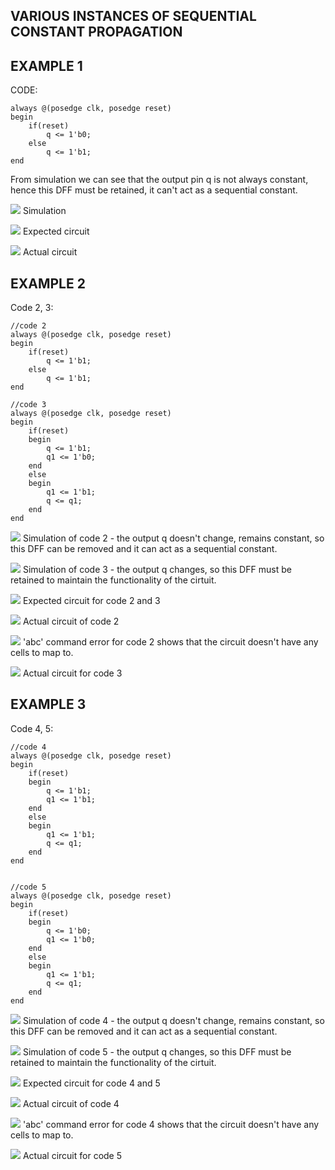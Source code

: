 ## VARIOUS INSTANCES OF SEQUENTIAL CONSTANT PROPAGATION

## EXAMPLE 1

CODE: 
```
always @(posedge clk, posedge reset)
begin
	if(reset)
		q <= 1'b0;
	else
		q <= 1'b1;
end
```

From simulation we can see that the output pin q is not always constant, hence this DFF must be retained, it can't act as a sequential constant.

![](dff_const1/images/dffconst1_sim.png)
Simulation

![](images/dffconst1.jpeg)
Expected circuit

![](dff_const1/images/dffconst1_show.png)
Actual circuit


## EXAMPLE 2

Code 2, 3:
```
//code 2
always @(posedge clk, posedge reset)
begin
	if(reset)
		q <= 1'b1;
	else
		q <= 1'b1;
end

//code 3
always @(posedge clk, posedge reset)
begin
	if(reset)
	begin
		q <= 1'b1;
		q1 <= 1'b0;
	end
	else
	begin
		q1 <= 1'b1;
		q <= q1;
	end
end

```

![](dff_const2/images/dffconst2_sim.png)
Simulation of code 2 - the output q doesn't change, remains constant, so this DFF can be removed and it can act as a sequential constant.

![](dff_const3/images/dffconst3_zoom.png)
Simulation of code 3 - the output q changes, so this DFF must be retained to maintain the functionality of the cirtuit.

![](images/dffconst2_3.jpeg)
Expected circuit for code 2 and 3 

![](dff_const2/images/dffconst2_show.png)
Actual circuit of code 2

![](dff_const2/images/dffconst2_abcerror.png)
'abc' command error for code 2 shows that the circuit doesn't have any cells to map to.

![](dff_const3/images/dffconst3_show.png)
Actual circuit for code 3


## EXAMPLE 3

Code 4, 5:
```
//code 4
always @(posedge clk, posedge reset)
begin
	if(reset)
	begin
		q <= 1'b1;
		q1 <= 1'b1;
	end
	else
	begin
		q1 <= 1'b1;
		q <= q1;
	end
end


//code 5
always @(posedge clk, posedge reset)
begin
	if(reset)
	begin
		q <= 1'b0;
		q1 <= 1'b0;
	end
	else
	begin
		q1 <= 1'b1;
		q <= q1;
	end
end

```

![](dff_const4/images/dffconst4_sim.png)
Simulation of code 4 - the output q doesn't change, remains constant, so this DFF can be removed and it can act as a sequential constant.

![](dff_const5/images/dffconst5_zoom.png)
Simulation of code 5 - the output q changes, so this DFF must be retained to maintain the functionality of the cirtuit.

![](images/dffconst4_5.jpeg)
Expected circuit for code 4 and 5

![](dff_const4/images/dffconst4_show.png)
Actual circuit of code 4

![](dff_const4/images/dffconst4_abcerror.png)
'abc' command error for code 4 shows that the circuit doesn't have any cells to map to.

![](ff_const5/images/dffconst5_show.png)
Actual circuit for code 5


